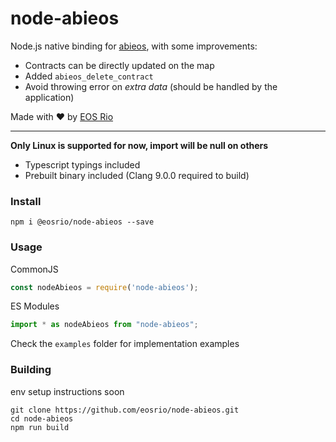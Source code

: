 # node-abieos

Node.js native binding for [abieos](https://github.com/EOSIO/abieos), with some improvements:

- Contracts can be directly updated on the map
- Added `abieos_delete_contract`
- Avoid throwing error on _extra data_ (should be handled by the application)

Made with ♥ by [EOS Rio](https://eosrio.io/)

----
**Only Linux is supported for now, import will be null on others**

- Typescript typings included
- Prebuilt binary included (Clang 9.0.0 required to build)

### Install

```shell script
npm i @eosrio/node-abieos --save
```

### Usage

CommonJS
```js
const nodeAbieos = require('node-abieos');
```

ES Modules
```typescript
import * as nodeAbieos from "node-abieos";
```

Check the `examples` folder for implementation examples

### Building

env setup instructions soon
```shell script
git clone https://github.com/eosrio/node-abieos.git
cd node-abieos
npm run build
```

